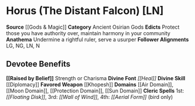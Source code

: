 ﻿---
ability:
- Strength
- Charisma
ability_boost:
- Strength
- Charisma
alignment: LN
deity:
- '[[DATABASE/deity/Horus|Horus]]'
deity_category: Ancient Osirian Gods
divine_font: Heal
domain:
- '[[DATABASE/domain/Air Domain|Air]]'
- '[[DATABASE/domain/Moon Domain|Moon]]'
- '[[DATABASE/domain/Protection Domain|Protection]]'
- '[[DATABASE/domain/Sun Domain|Sun]]'
favored_weapon: '[[DATABASE/weapon/Khopesh|Khopesh]]'
follower_alignment:
- LG
- LN
- NG
- N
id: '53'
name: Horus
rarity: Common
skill:
- '[[DATABASE/skill/Diplomacy|Diplomacy]]'
source: '[[DATABASE/source/Gods & Magic|Gods & Magic]]'
trait: null
type: Deity

---
# Horus (The Distant Falcon) [LN]

**Source** [[Gods & Magic]] 
**Category** Ancient Osirian Gods
**Edicts** Protect those you have authority over, maintain harmony in your community
**Anathema** Undermine a rightful ruler, serve a usurper
**Follower Alignments** LG, NG, LN, N

## Devotee Benefits

**[[Raised by Belief]]** Strength or Charisma
**Divine Font** _[[Heal]]_
**Divine Skill** [[Diplomacy]]
**Favored Weapon** [[Khopesh]]
**Domains** [[Air Domain]], [[Moon Domain]], [[Protection Domain]], [[Sun Domain]]
**Cleric Spells** 1st: _[[Floating Disk]]_, 3rd: _[[Wall of Wind]]_, 4th: _[[Aerial Form]]_ (bird only)